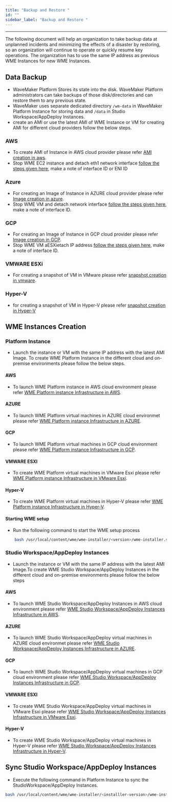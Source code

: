 ```yaml
---
title: "Backup and Restore "
id: ""
sidebar_label: "Backup and Restore "
---
```

---

The following document will help an organization to take backup data at unplanned incidents and minimizing the effects of a disaster by restoring, so an organization will continue to operate or quickly resume key operations. The organization has to use the same IP address as previous WME Instances for new WME Instances.

## Data Backup

- WaveMaker Platform Stores its state into the disk. WaveMaker Platform administrators can take backups of those disk/directories and can restore them to any previous state.
- WaveMaker uses separate dedicated directory `/wm-data` in WaveMaker Platform Instance for storing data and `/data` in Studio Workspace/AppDeploy Instances.
- create an AMI or use the latest AMI of WME Instance or VM for creating AMI for different cloud providers follow the below steps.

### AWS

- To create AMI of Instance in AWS cloud provider please refer [AMI creation in aws](https://docs.aws.amazon.com/AWSEC2/latest/UserGuide/ec2-instances-and-amis.html).
- Stop WME EC2 instance and detach eth1 network interface [follow the steps given here](http://docs.aws.amazon.com/AWSEC2/latest/UserGuide/using-eni.html#detach_eni), make a note of interface ID or ENI ID
  
### Azure

- For creating an Image of Instance in AZURE cloud provider please refer [Image creation in azure](https://docs.microsoft.com/en-us/azure/virtual-machines/image-version-vm-cli).
- Stop WME VM and detach network interface [follow the steps given here](https://docs.microsoft.com/en-us/azure/virtual-network/virtual-network-network-interface-vm#remove-a-network-interface-from-a-vm), make a note of interface ID.

### GCP

- For creating an Image of Instance in GCP cloud provider please refer [Image creation in GCP](https://cloud.google.com/compute/docs/images/create-delete-deprecate-private-images).
- Stop WME VM aESXietach IP address [follow the steps given here](https://cloud.google.com/compute/docs/ip-addresses/reserve-static-internal-ip-address#deleting_a_static_internal_ip_address), make a note of interface ID.

### VMWARE ESXi

- For creating a snapshot of VM in VMware please refer [snapshot creation in vmware](https://www.vmware.com/support/ws5/doc/ws_preserve_sshot_taking.html).
  
### Hyper-V

- for creating a snapshot of VM in Hyper-V please refer [snapshot creation in Hyper-V](https://docs.microsoft.com/en-us/virtualization/hyper-v-on-windows/user-guide/checkpoints)

## WME Instances Creation

### Platform Instance

- Launch the instance or VM with the same IP address with the latest AMI Image. To create WME Platform Instance in the different cloud and on-premise environments please follow the below steps.

#### AWS

- To launch WME Platform instance in AWS cloud environment please refer [WME Platform instance Infrastructure in AWS](/learn/on-premise/aws/wavemaker-enterprise-setup-on-aws).
  
#### AZURE

- To launch WME Platform virtual machines in AZURE cloud environmet please refer [WME Platform instance Infrastructure in AZURE](/learn/on-premise/azure/wavemaker-enterprise-setup-on-azure).
  
#### GCP

- To launch WME Platform virtual machines in GCP cloud environment please refer [WME Platform instance Infrastructure in GCP](/learn/on-premise/gcp/wavemaker-enterprise-setup-on-gcp).
  
#### VMWARE ESXI

- To create WME Platform virtual machines in VMware Esxi please refer [WME Platform instance Infrastructure in VMware Esxi](/learn/on-premise/vmware-esxi/wavemaker-enterprise-setup-on-vmware).

#### Hyper-V

- To create WME Platform virtual machines in Hyper-V please refer [WME Platform instance Infrastructure in Hyper-V](/learn/on-premise/hyper-v/wavemaker-enterprise-setup-on-hyperv).

#### Starting WME setup

- Run the following command to start the WME setup process

```bash
    bash /usr/local/content/wme/wme-installer/<version>/wme-installer.sh --start
```

### Studio Workspace/AppDeploy Instances

- Launch the instance or VM with the same IP address with the latest AMI Image.To create WME Studio Workspace/AppDeploy Instances in the different cloud and on-premise environments please follow the below steps

#### AWS

- To launch WME Studio Workspace/AppDeploy Instances in AWS cloud environment please refer [WME Studio Workspace/AppDeploy Instances Infrastructure in AWS](/learn/on-premise/aws/wavemaker-enterprise-setup-on-aws).
  
#### AZURE

- To launch WME Studio Workspace/AppDeploy virtual machines in AZURE cloud environmet please refer [WME Studio Workspace/AppDeploy Instances Infrastructure in AZURE](/learn/on-premise/azure/wavemaker-enterprise-setup-on-azure).
  
#### GCP

- To launch WME Studio Workspace/AppDeploy virtual machines in GCP cloud environment please refer [WME Studio Workspace/AppDeploy Instances Infrastructure in GCP](/learn/on-premise/gcp/wavemaker-enterprise-setup-on-gcp).
  
#### VMWARE ESXI

- To create WME Studio Workspace/AppDeploy virtual machines in VMware Esxi please refer [WME Studio Workspace/AppDeploy Instances Infrastructure in VMware Esxi](/learn/on-premise/vmware-esxi/wavemaker-enterprise-setup-on-vmware).

#### Hyper-V

- To create WME Studio Workspace/AppDeploy virtual machines in Hyper-V please refer [WME Studio Workspace/AppDeploy Instances Infrastructure in Hyper-V](/learn/on-premise/hyper-v/wavemaker-enterprise-setup-on-hyperv).

## Sync Studio Workspace/AppDeploy Instances

- Execute the following command in Platform Instance to sync the StudioWorkspace/AppDeploy Instances.

```bash
bash /usr/local/content/wme/wme-installer/<installler-version>/wme-installer.sh --upgrade-instances
```
